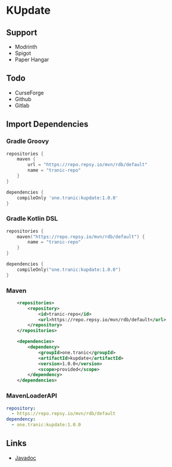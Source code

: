 # KUpdate

## Support
- Modrinth
- Spigot
- Paper Hangar

## Todo
- CurseForge
- Github
- Gitlab

## Import Dependencies

### Gradle Groovy
```groovy
repositories {
    maven {
        url = "https://repo.repsy.io/mvn/rdb/default"
        name = "tranic-repo"
    }
}

dependencies {
    compileOnly 'one.tranic:kupdate:1.0.0'
}

```

### Gradle Kotlin DSL
```kotlin
repositories {
    maven("https://repo.repsy.io/mvn/rdb/default") {
        name = "tranic-repo"
    }
}

dependencies {
    compileOnly("one.tranic:kupdate:1.0.0")
}
```

### Maven
```xml
    <repositories>
        <repository>
            <id>tranic-repo</id>
            <url>https://repo.repsy.io/mvn/rdb/default</url>
        </repository>
    </repositories>

    <dependencies>
        <dependency>
            <groupId>one.tranic</groupId>
            <artifactId>kupdate</artifactId>
            <version>1.0.0</version>
            <scope>provided</scope>
        </dependency>
    </dependencies>
```

### MavenLoaderAPI
```yaml
repository:
  - https://repo.repsy.io/mvn/rdb/default
dependency:
  - one.tranic:kupdate:1.0.0
```

## Links
- [Javadoc](https://javadoc.tranic.one/kupdate)